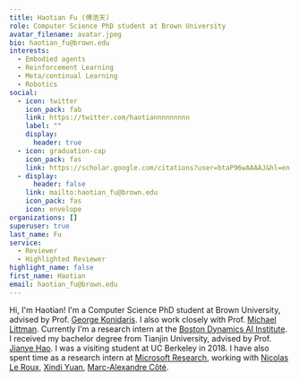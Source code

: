 ```yaml
---
title: Haotian Fu (傅浩天)
role: Computer Science PhD student at Brown University
avatar_filename: avatar.jpeg
bio: haotian_fu@brown.edu
interests:
  - Embodied agents
  - Reinforcement Learning
  - Meta/continual Learning
  - Robotics
social:
  - icon: twitter
    icon_pack: fab
    link: https://twitter.com/haotiannnnnnnnn
    label: ""
    display:
      header: true
  - icon: graduation-cap
    icon_pack: fas
    link: https://scholar.google.com/citations?user=btaP96wAAAAJ&hl=en
  - display:
      header: false
    link: mailto:haotian_fu@brown.edu
    icon_pack: fas
    icon: envelope
organizations: []
superuser: true
last_name: Fu
service:
  - Reviewer
  - Highlighted Reviewer
highlight_name: false
first_name: Haotian
email: haotian_fu@brown.edu
---
```

Hi, I'm Haotian! I'm a Computer Science PhD student at Brown University, advised by Prof. [George Konidaris](https://cs.brown.edu/people/gdk/). I also work closely with Prof. [Michael Littman](https://www.littmania.com/). Currently I'm a research intern at the [Boston Dynamics AI Institute](https://theaiinstitute.com/). I received my bachelor degree from Tianjin University, advised by Prof. [Jianye Hao](http://www.icdai.org/jianye.html). I was a visiting student at UC Berkeley in 2018. I﻿ have also spent time as a research intern at [Microsoft Research](https://www.microsoft.com/en-us/research/lab/microsoft-research-montreal/), working with [Nicolas Le Roux](https://nicolas.le-roux.name/), [Xindi Yuan](https://xingdi-eric-yuan.github.io/), [
Marc-Alexandre Côté](https://www.microsoft.com/en-us/research/people/macote/).
